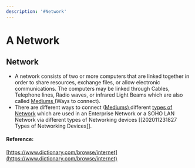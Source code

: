 ```yaml
---
description: '#Network'
---
```


# A Network

## Network

* A network consists of two or more computers that are linked together in order to share resources, exchange files, or allow electronic communications. The computers may be linked through Cables, Telephone lines, Radio waves, or infrared Light Beams which are also called [Mediums ](medium.md#ways-medium-to-connect-two-or-more-computers)\(Ways to connect\).
* There are different ways to connect \([Mediums\) ](medium.md)different [types of Network](types-of-network.md) which are used in an Enterprise Network or a SOHO LAN Network via different types of Networking devices \[\[202011231827 Types of Networking Devices\]\].

#### Reference:

[https://www.dictionary.com/browse/internet](https://www.dictionary.com/browse/internet)

